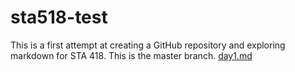 # sta518-test
This is a first attempt at creating a GitHub repository and exploring markdown for STA 418. This is the master branch.
[day1.md](day1.md)
